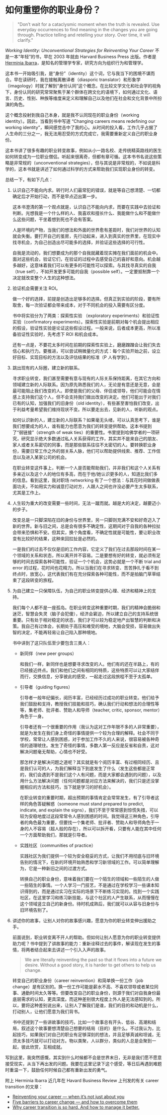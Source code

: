 # 如何重塑你的职业身份？

>"Don’t wait for a cataclysmic moment when the truth is revealed. Use everyday occurrences to find meaning in the changes you are going through. Practice telling and retelling your story. Over time, it will clarify."

*Working Identity: Unconventional Strategies for Reinventing Your Career* 不是一本“年轻”的书，早在 2003 年就由 Harvard Business Press 出版。作者是 [Herminia Ibarra](https://herminiaibarra.com/)，是知名的管理学专家，研究方向为组织行为和管理学。

这本书一开始吸引我，是“身份”（identity）这个词，它与我当下的困境不谋而合。早在读研时，我在接触离散译者（diasporic translator）和形象学（imagology）时就了解到“身份认同”这个概念。在比较文学文化和社会学的视角下，身份认同的研究常常聚焦于某个群体在跨文化的语境下，如何通过文化、语言、历史、性别、种族等维度来定义和理解自己以及他们在社会和文化背景中所扮演的角色。

这个概念投射到我自己本身，就是我不认同现在的职业身份（working identity）。因此，当看到书中写道 “Changing careers means redefining our working identity”，瞬间感觉击中了我的心。从时间的投入看，工作几乎占据了人生命的三分之一，我无法用忍受的方式完成它，我需要重新定义自己的职业身份。

这本书讲了很多有趣的职业转变故事，例如从小一路名校、走传统精英路线的医生如何转变成为一位职业僧侣。听起来很离奇，但都有章可循。这本书书名说这些策略是非常规的（unconventional strategies），但与其说是非常规的，不如说是科学的，这本书就是讲述了如何通过科学的方式来帮助我们实现职业身份的转变。

总结一下，有如下几点：

1. 认识自己不能向内求。转行时人们最常犯的错误，就是等自己想清楚、一切都确定后才开始行动，而不是早点迈出第一步。

   这本书澄清的第一个观点就是，认识自己不能向内求，而要在实践中去验证和判断。光想我是一个什么样的人、我喜欢和擅长什么、我能做什么和不能做什么这些问题，干坐着想到死也不会有答案。
   
   人是环境的产物，当我们的想法和外面的世界愈有差距时，我们对世界的认知就会失衡。要打开自己的茧房，先行动起来，进入到真实的世界里，在现实中找寻机会，为自己创造出尽可能多的选择，并验证这些选择的可行性。
   
   自我是流动的，我们想要成为的那个自我就藏着现实摊在我们面前的机会中。面对这些机会，验证它们，在验证的过程中去感受自己的喜好和意向。机会越多越好，这意味着我们可以有更多的可能性可以探索。与其找寻真实的自我（true self），不如开发更多可能的自我（possible self）。一定要抵制靠一个决定就改变整个人生的这种想法。

2. 验证机会需要关注 ROI。
   
   做一个好的选择，前提是创造出足够多的选择。但真正到实验的阶段，要有所取舍，每一次验证都会带来成本，对于不同机会的投入需要有区分度。

   书中将实验分为了两类：探索性实验 （exploratory experiments）和验证性实验（confirmatory experiments）。探索性实验是前期对每个机会提出相应的假设，验证性实验是论证这些假设过程。一般来说，后者成本更高，所以准备验证性实验时，先考虑下 ROI 和机会成本。

   还有一点是，不要花太多时间在前期的探索性实验上，磨磨蹭蹭会让我们失去信心和执行力。要推进，可以尝试稍微量化的方式：每个实验开始之前，设立好目标、实现目标的方法以及评估结果的标准（P 人有学到）。

3. 跳出现有的人际圈，建立新的联系。
   
   寻求职业转变，我们甚至需要有意与现有的人际关系保持距离，在其它方向和领域建立新的人际联系。因为原先熟悉我们的人，无论是有意还是无意，会是最可能阻止我们改变的人。即使是我们的父母、伴侣或领导，他们可能会在情感上支持我们这个人，但不会支持我们做出改变的决定。他们可能出于对我们已有的认知，加强我们的旧身份（old identity），有些甚至害怕我们改变，出于利益考量希望我们维持现状不变。所以要走出去，见新的人，听新的观点。
   
   如何认识新的人，建立新的人际联系？如果毫无头绪，可以认真思考下，谁是我们想要成为的人，谁有能力也愿意为我们的转变提供帮助。这本书提到了“弱链接”（strength of weak ties）的重要性。书里提到哈佛学者的一项研究，研究显示绝大多数通过私人关系获得的工作，其实并不是来自己的朋友、家人或者关系密切的同事，而是那些联系往往不太密切的人。要转换职业身份，需要日常工作之外的弱关系人脉，他们可以帮助提供线索、推荐、工作信息以及进入某家公司的机会。

   在职业转变这件事上，判断一个人是否能帮助我们，并非我们和这个人关系有多亲近以及这个人的地位有多高，而在于他/她认识更多的人，知道比我们多的信息。看到这里，我对职场 networking 有了一个想法：与其花时间做做表面功夫，不如用实力和诚意打动对方，人跟人之间也许没必要产生太多联系，尤其是工作上。

4. 人生较为重大的改变需要一些时间，无法一蹴而就。越是大的决定，越要迈小的步子。
   
   改变总是一只脚深陷在旧的身份与世界里，另一只脚则充满不安和好奇迈入了新的世界。新与旧之间，总是会有很多不确定性，这期间对于自我的各种拉扯会带来恐惧和不安。但其实，换个角度看，不确定性就是可能性，要让职业改变有比较好的结果，这种来回拉扯是必然的。

   一是我们的过去不仅仅是旧的工作内容，它定义了我们在过去那段时间在某一个领域的关系和状态，所以离开并不容易。二是要想有好的转变，就必须有足够的时间去探索各种可能性，验证一个个机会，这势必就是一个不断 trial and error 的过程，花时间也花精力。所以当我们在寻求转变、苦苦挣扎于看不到终点时，放宽心，这代表我们有在充分探索各种可能性，而不是拍脑门草草结束了这段转变的旅程。
   
5. 为自己建立一只保障队伍，为自己的职业转变提供心理、经济和精神上的支持。
   
   我们每个人都不是一座孤岛。在职业转变这种重要时期，我们的精神会脆弱和迷茫，智慧会失灵（脑子会犯傻），经济会窘迫，所以建立自己的支持系统很重要。只有处于相对稳定的状态，我们才可以较为稳定地产出智慧的判断和决策。我自己有过体会，长期处于高压和难受的境地，大脑会受损，容易做出失智的决定，不能再轻易让自己陷入那种境地。

   书中讲到了这只队伍至少要包含三类人：
   - 新同伴（new peer groups）
  
      和我们一样，新同伴也是想要寻求改变的人。他们有的还在半路上，有的已经接近终点。我们和他们之间有相同的特质，这些特质可以让大家结伴而行，交换信息，分享彼此的感受，一起走过这段旅程不至于太孤单。

   - 引导者（guiding figures）

      引导者一般年纪偏长，阅历丰富，已经经历过成功的职业转变。他们给予我们鼓励和支持，教授我们技能和技巧，确认我们行动和想法的合理性等等，集老师、批评者、赞助人和导师（teacher, critic, sponsor, mentor）角色于一身。
      
      引导者还有一个很重要的作用（我认为这对工作年限不多的人非常重要），就是为发生在我们身上奇怪的事情提供一个较为合理的解释。社会不同于学校，常常让人感到困惑，对于参加工作不久的人来说，很容易被各种奇怪的道理唬住。发生了奇怪的事情，多数人第一反应是反省和自责，这对解决问题毫无帮助，心情也不好受。
      
      那怎样才是解决问题之道呢？其实就是有个阅历丰富、有过相同经历、且是我们认可的人，为我们解释当下到底发生了什么（发生这些都是正常的，我们会遇到不是我们这个人有问题，而是大家都会遇到的问题），以及用什么方法解决问题（任何问题都是对应方法来解决的，我们只是还没掌握相应的方法和技巧，当下就是学习的好机会）。

      在职业转变的重要时期，超出预期的事情肯定会常常发生，有了引导者这样的角色答疑解惑（someone must stand prepared to predict, indicate, and explain the signs），我们不至于常常感到惊慌失措，可以较为安稳地度过这段常常令人感到困惑的时间。我觉得这三种角色，引导者的角色最为重要，但要找一个集老师、批评者、赞助人和导师角色于一身的人不容易（超人般的存在），所以可以拆开看，只要有人能在其中任何一个方面帮助我们，那就是引导者。

  
   - 实践社区（communities of practice）
     
     实践社区为我们提供一个较为安全稳妥的方式，让我们不用彻底与旧环境告别的情况下，在新的环境开始熟悉和学习新领域的工作。可以简单理解为，它是一种新旧之间的过渡方式。
     
     转换自己的职业身份，意味着我们要在一个陌生的领域和一些陌生的人做一些陌生的事情。一个人学习一门技艺，不是通过在学校学习一些课本知识得到的，而是通过实习在实际的场景下不断练习实现的。找到一个实践社区，在这里学习和练习新技能，与这个社区的人产生联系，从而慢慢在这个领域竖立自己的新身份。待时机成熟后，我们就可以从容与旧身份与旧环境告别了。
  
6. 讲述你的故事，让别人对你的故事感兴趣，愿意为你的职业转变伸出援助之手。

   前面说到，职业转变离不开人的帮助。但如何让别人愿意为你的职业转变提供助力呢？书中提到了讲故事的能力：重新诠释过去的事件，解读现在发生的事情，将两者结合起来去讲述一个引入入声的故事。 
   > We are literally reinventing the past so that it flows into a future we desire. Without a good story, it is harder to get others to help us change. 

   转变自己的职业身份（career reinvention）和简单换一份工作（job change）是有区别的。换一份工作可能是薪水不高、不喜欢领导或者某位同事、通勤时间太久等等。但要改变自己的职业身份，则源于我们对自我身份最底层需求的认知，更具深度。而这种差别很大程度上外人是无法感知到的。所以，要将这种差别说出来，让别人了解我们是谁，我们的目的和动机是什么，打动别人，让他们愿意为我们背书。
   
   书中还提到了一些讲故事的技巧，比如一个故事总有开头、低谷、高潮和结局，叙述这个故事要想清楚自己想要的结局（目的）是什么。不过我认为，比起技巧，如果我们对自己的职业有足够深刻的想法，并且足够真诚和坦诚，无须太多技巧就可以打动对方。物以类聚，人以群分，类似的人总是会聚到一起，彼此欣赏，互相成就。

写到这里，我突然感慨，其实到什么时候都不会是世界末日，无非是我们愿不愿意接受现实，从当下再出发的问题。我要在这里记录下这个感受，等日后再遇到难题时重温一下，鼓励任何时候自己都有重新出发的勇气。

附上 Herminia Ibarra 近几年在 Havard Business Review 上刊发的有关 career transition 的文章：
- [Reinventing your career — when it’s not just about you](https://herminiaibarra.com/reinventing-your-career-when-its-not-just-about-you/)
- [Five barriers to career change — and how to overcome them](https://herminiaibarra.com/five-barriers-to-career-change-and-how-to-overcome-them/)
- [Why career transition is so hard. And how to manage it better.](https://herminiaibarra.com/why-career-transition-is-so-hard-and-how-to-manage-it-better/)